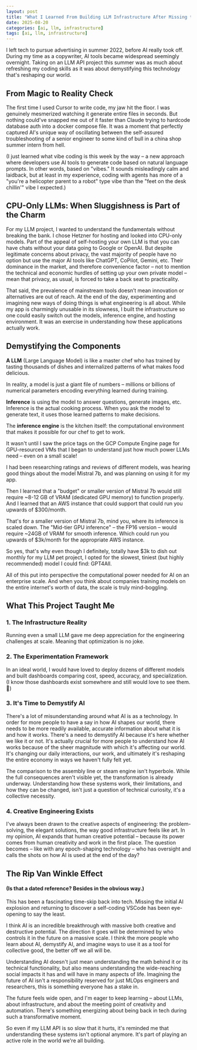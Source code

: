 ```yaml
---
layout: post
title: "What I Learned From Building LLM Infrastructure After Missing the AI Revolution"
date: 2025-08-20
categories: [ai, llm, infrastructure]
tags: [ai, llm, infrastructure]
---
```


I left tech to pursue advertising in summer 2022, before AI really took off. During my time as a copywriter, AI tools became widespread seemingly overnight. Taking on an LLM API project this summer was as much about refreshing my coding skills as it was about demystifying this technology that's reshaping our world.

## From Magic to Reality Check

The first time I used Cursor to write code, my jaw hit the floor. I was genuinely mesmerized watching it generate entire files in seconds. But nothing could've snapped me out of it faster than Claude trying to hardcode database auth into a docker compose file. It was a moment that perfectly captured AI's unique way of oscillating between the self-assured troubleshooting of a senior engineer to some kind of bull in a china shop summer intern from hell.

(I just learned what vibe coding is this week by the way – a new approach where developers use AI tools to generate code based on natural language prompts. In other words, based on "vibes." It sounds misleadingly calm and laidback, but at least in my experience, coding with agents has more of a "you're a helicopter parent to a robot" type vibe than the "feet on the desk chillin'" vibe I expected.)

## CPU-Only LLMs: When Sluggishness is Part of the Charm

For my LLM project, I wanted to understand the fundamentals without breaking the bank. I chose Hetzner for hosting and looked into CPU-only models. Part of the appeal of self-hosting your own LLM is that you can have chats without your data going to Google or OpenAI. But despite legitimate concerns about privacy, the vast majority of people have no option but use the major AI tools like ChatGPT, CoPilot, Gemini, etc. Their dominance in the market, and therefore convenience factor – not to mention the technical and economic hurdles of setting up your own private model – mean that privacy, as usual, is forced to take a back seat to practicality.

That said, the prevalence of mainstream tools doesn’t mean innovation or alternatives are out of reach. At the end of the day, experimenting and imagining new ways of doing things is what engineering is all about. While my app is charmingly unusable in its slowness, I built the infrastructure so one could easily switch out the models, inference engine, and hosting environment. It was an exercise in understanding how these applications actually work.

## Demystifying the Components

**A LLM** (Large Language Model) is like a master chef who has trained by tasting thousands of dishes and internalized patterns of what makes food delicious.

In reality, a model is just a giant file of numbers – millions or billions of numerical parameters encoding everything learned during training. 

**Inference** is using the model to answer questions, generate images, etc. Inference is the actual cooking process. When you ask the model to generate text, it uses those learned patterns to make decisions.

The **inference engine** is the kitchen itself: the computational environment that makes it possible for our chef to get to work.

It wasn't until I saw the price tags on the GCP Compute Engine page for GPU-resourced VMs that I began to understand just how much power LLMs need – even on a small scale!

I had been researching ratings and reviews of different models, was hearing good things about the model Mistral 7b, and was planning on using it for my app.

Then I learned that a "budget" or smaller version of Mistral 7b would still require ~8-12 GB of VRAM (dedicated GPU memory) to function properly. And I learned that an AWS instance that could support that could run you upwards of $300/month.

That's for a smaller version of Mistral 7b, mind you, where its inference is scaled down. The "Mid-tier GPU inference" – the FP16 version – would require ~24GB of VRAM for smooth inference. Which could run you upwards of $3k/month for the appropriate AWS instance.

So yes, that's why even though I definitely, totally have $3k to dish out monthly for my LLM pet project, I opted for the slowest, tiniest (but highly recommended) model I could find: GPT4All.

All of this put into perspective the computational power needed for AI on an enterprise scale. And when you think about companies training models on the entire internet's worth of data, the scale is truly mind-boggling.

## What This Project Taught Me

### 1. The Infrastructure Reality
Running even a small LLM gave me deep appreciation for the engineering challenges at scale. Meaning that optimization is no joke.

### 2. The Experimentation Framework
In an ideal world, I would have loved to deploy dozens of different models and built dashboards comparing cost, speed, accuracy, and specialization. (I know those dashboards exist somewhere and still would love to see them. 👀)

### 3. It's Time to Demystify AI
There's a lot of misunderstanding around what AI is as a technology. In order for more people to have a say in how AI shapes our world, there needs to be more readily available, accurate information about what it is and how it works. There's a need to demystify AI because it's here whether we like it or not. It's actually crucial for more people to understand how AI works because of the sheer magnitude with which it's affecting our world. It's changing our daily interactions, our work, and ultimately it's reshaping the entire economy in ways we haven't fully felt yet.

The comparison to the assembly line or steam engine isn't hyperbole. While the full consequences aren't visible yet, the transformation is already underway. Understanding how these systems work, their limitations, and how they can be changed, isn't just a question of technical curiosity, it's a collective necessity.

### 4. Creative Engineering Exists
I've always been drawn to the creative aspects of engineering: the problem-solving, the elegant solutions, the way good infrastructure feels like art. In my opinion, AI expands that human creative potential – because its power comes from human creativity and work in the first place. The question becomes – like with any epoch-shaping technology – who has oversight and calls the shots on how AI is used at the end of the day?

## The Rip Van Winkle Effect
#### (Is that a dated reference? Besides in the obvious way.)
This has been a fascinating time-skip back into tech. Missing the initial AI explosion and returning to discover a self-coding VSCode has been eye-opening to say the least.

I think AI is an incredible breakthrough with massive both creative and destructive potential. The direction it goes will be determined by who controls it in the future on a massive scale. I think the more people who learn about AI, demystify AI, and imagine ways to use it as a tool for collective good, the better off we all will be.

Understanding AI doesn't just mean understanding the math behind it or its technical functionality, but also means understanding the wide-reaching social impacts it has and will have in many aspects of life. Imagining the future of AI isn't a responsibility reserved for just MLOps engineers and researchers, this is something everyone has a stake in.

The future feels wide open, and I'm eager to keep learning – about LLMs, about infrastructure, and about the meeting point of creativity and automation. There's something energizing about being back in tech during such a transformative moment.

So even if my LLM API is so slow that it hurts, it's reminded me that understanding these systems isn't optional anymore. It's part of playing an active role in the world we're all building.

